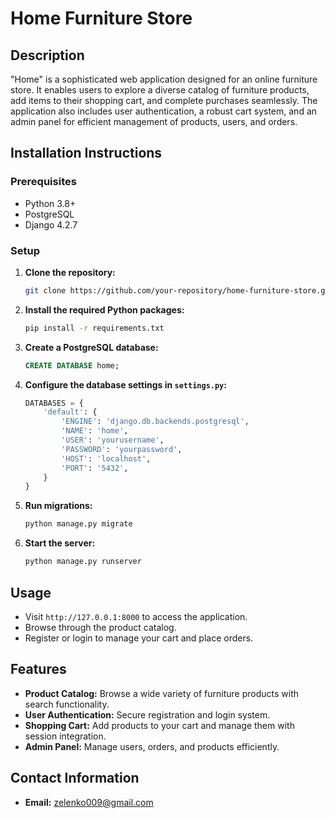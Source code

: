# Home Furniture Store

## Description
"Home" is a sophisticated web application designed for an online furniture store. It enables users to explore a diverse catalog of furniture products, add items to their shopping cart, and complete purchases seamlessly. The application also includes user authentication, a robust cart system, and an admin panel for efficient management of products, users, and orders.

## Installation Instructions

### Prerequisites
- Python 3.8+
- PostgreSQL
- Django 4.2.7

### Setup

1. **Clone the repository:**
    ```sh
    git clone https://github.com/your-repository/home-furniture-store.git
    ```

2. **Install the required Python packages:**
    ```sh
    pip install -r requirements.txt
    ```

3. **Create a PostgreSQL database:**
    ```sql
    CREATE DATABASE home;
    ```

4. **Configure the database settings in `settings.py`:**
    ```python
    DATABASES = {
        'default': {
            'ENGINE': 'django.db.backends.postgresql',
            'NAME': 'home',
            'USER': 'yourusername',
            'PASSWORD': 'yourpassword',
            'HOST': 'localhost',
            'PORT': '5432',
        }
    }
    ```

5. **Run migrations:**
    ```sh
    python manage.py migrate
    ```

6. **Start the server:**
    ```sh
    python manage.py runserver
    ```

## Usage

- Visit `http://127.0.0.1:8000` to access the application.
- Browse through the product catalog.
- Register or login to manage your cart and place orders.

## Features

- **Product Catalog:** Browse a wide variety of furniture products with search functionality.
- **User Authentication:** Secure registration and login system.
- **Shopping Cart:** Add products to your cart and manage them with session integration.
- **Admin Panel:** Manage users, orders, and products efficiently.


## Contact Information

- **Email:** [zelenko009@gmail.com](zelenko009@gmail.com)

